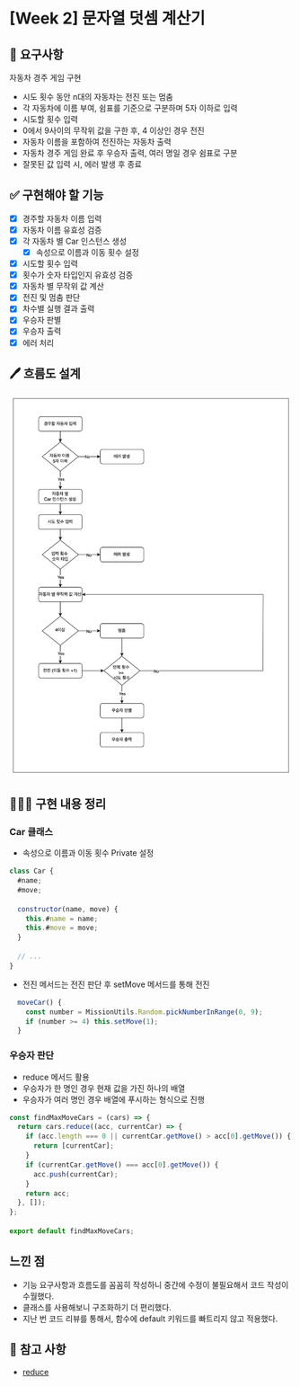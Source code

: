 # [Week 2] 문자열 덧셈 계산기

## 📍 요구사항

자동차 경주 게임 구현

- 시도 횟수 동안 n대의 자동차는 전진 또는 멈춤
- 각 자동차에 이름 부여, 쉼표를 기준으로 구분하며 5자 이하로 입력
- 시도할 횟수 입력
- 0에서 9사이의 무작위 값을 구한 후, 4 이상인 경우 전진
- 자동차 이름을 포함하여 전진하는 자동차 출력
- 자동차 경주 게임 완료 후 우승자 출력, 여러 명일 경우 쉼표로 구분
- 잘못된 값 입력 시, 에러 발생 후 종료

## ✅ 구현해야 할 기능

- [x] 경주할 자동차 이름 입력
- [x] 자동차 이름 유효성 검증
- [x] 각 자동차 별 Car 인스턴스 생성
  - [x] 속성으로 이름과 이동 횟수 설정
- [x] 시도할 횟수 입력
- [x] 횟수가 숫자 타입인지 유효성 검증
- [x] 자동차 별 무작위 값 계산
- [x] 전진 및 멈춤 판단
- [x] 차수별 실행 결과 출력
- [x] 우승자 판별
- [x] 우승자 출력
- [x] 에러 처리

## 🖊️ 흐름도 설계

![흐름도](flowchart.png)

## 👩🏻‍💻 구현 내용 정리

### Car 클래스

- 속성으로 이름과 이동 횟수 Private 설정

```js
class Car {
  #name;
  #move;

  constructor(name, move) {
    this.#name = name;
    this.#move = move;
  }

  // ...
}
```

- 전진 메서드는 전진 판단 후 setMove 메서드를 통해 전진

```js
  moveCar() {
    const number = MissionUtils.Random.pickNumberInRange(0, 9);
    if (number >= 4) this.setMove(1);
  }
```

### 우승자 판단

- reduce 메서드 활용
- 우승자가 한 명인 경우 현재 값을 가진 하나의 배열
- 우승자가 여러 명인 경우 배열에 푸시하는 형식으로 진행

```js
const findMaxMoveCars = (cars) => {
  return cars.reduce((acc, currentCar) => {
    if (acc.length === 0 || currentCar.getMove() > acc[0].getMove()) {
      return [currentCar];
    }
    if (currentCar.getMove() === acc[0].getMove()) {
      acc.push(currentCar);
    }
    return acc;
  }, []);
};

export default findMaxMoveCars;
```

## 느낀 점

- 기능 요구사항과 흐름도를 꼼꼼히 작성하니 중간에 수정이 불필요해서 코드 작성이 수월했다.
- 클래스를 사용해보니 구조화하기 더 편리했다.
- 지난 번 코드 리뷰를 통해서, 함수에 default 키워드를 빠트리지 않고 적용했다.

## 📖 참고 사항

- [reduce](https://developer.mozilla.org/ko/docs/Web/JavaScript/Reference/Global_Objects/Array/reduce)
